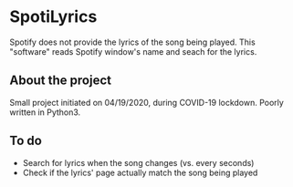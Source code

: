 # SpotiLyrics
Spotify does not provide the lyrics of the song being played. This "software" reads Spotify window's name and seach for the lyrics. 

## About the project
Small project initiated on 04/19/2020, during COVID-19 lockdown. Poorly written in Python3.

## To do
* Search for lyrics when the song changes (vs. every seconds)
* Check if the lyrics' page actually match the song being played
